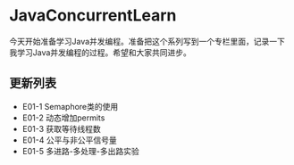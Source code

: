 # JavaConcurrentLearn

今天开始准备学习Java并发编程。准备把这个系列写到一个专栏里面，记录一下我学习Java并发编程的过程。希望和大家共同进步。

## 更新列表

* E01-1 Semaphore类的使用
* E01-2 动态增加permits
* E01-3 获取等待线程数
* E01-4 公平与非公平信号量
* E01-5 多进路-多处理-多出路实验